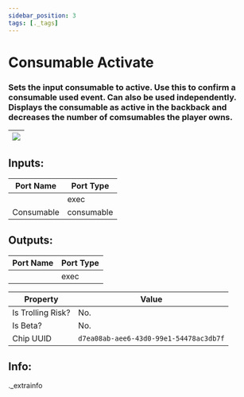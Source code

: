 ```yaml
---
sidebar_position: 3
tags: [._tags]
---
```


# Consumable Activate


### Sets the input consumable to active. Use this to confirm a consumable used event. Can also be used independently. Displays the consumable as active in the backback and decreases the number of comsumables the player owns.

| ![](https://images-ext-2.discordapp.net/external/MPmIaQzlEPmgGWlgi-WxBBXt0Bjv_zWPkg1y1f_sy3s/https/www.recroomcircuits.com/image/circuit/absolute-value?width=206&height=108) |
|-----|

## Inputs:
| Port Name | Port Type |
|-----------|-----------|
|  | exec |
| Consumable | consumable |

## Outputs:
| Port Name | Port Type |
|-----------|-----------|
|  | exec | 

| Property  | Value |
|-------------------|-----------|
| Is Trolling Risk? | No. |
| Is Beta? | No. |
| Chip UUID | `d7ea08ab-aee6-43d0-99e1-54478ac3db7f` |

## Info:
._extrainfo
